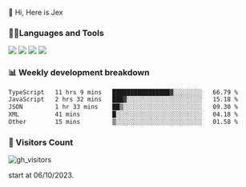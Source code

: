  👋 Hi, Here is Jex

 

### 🧑‍💻Languages and Tools

<code><a href="https://react.dev"><img src="https://api.iconify.design/logos:react.svg" /></a></code>
<code><a href="https://github.com/vuejs/core"><img src="https://api.iconify.design/logos:vue.svg" /></a></code> 
<code><a href="https://github.com/microsoft/TypeScript"><img src="https://api.iconify.design/logos:typescript-icon.svg" /></a></code>
<code><a href="https://threejs.org/"><img src="https://api.iconify.design/logos:threejs.svg" /></a></code>

### 📊 Weekly development breakdown

<!--START_SECTION:waka-->

```txt
TypeScript   11 hrs 9 mins   ████████████████▓░░░░░░░░   66.79 %
JavaScript   2 hrs 32 mins   ███▓░░░░░░░░░░░░░░░░░░░░░   15.18 %
JSON         1 hr 33 mins    ██▒░░░░░░░░░░░░░░░░░░░░░░   09.30 %
XML          41 mins         █░░░░░░░░░░░░░░░░░░░░░░░░   04.18 %
Other        15 mins         ▒░░░░░░░░░░░░░░░░░░░░░░░░   01.58 %
```

<!--END_SECTION:waka-->


### 👀 Visitors Count

![gh_visitors](https://profile-counter.glitch.me/jexlau/count.svg)

start at 06/10/2023.
